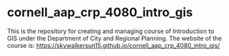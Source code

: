# cornell_aap_crp_4080_intro_gis
This is the repository for creating and managing course of Introduction to GIS under the Department of City and Regional Planning.
The website of the course is: https://skywalkersun15.github.io/cornell_aap_crp_4080_intro_gis/

